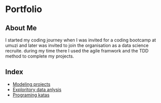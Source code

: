 # Portfolio
## About Me 

I started my coding journey when I was invited for a coding  bootcamp  at umuzi and later was invited to join the organisation as a data science recruite.
during my time there I used the agile framwork and the TDD method to complete my projects.

## Index
* [Modeling projects](/Modeling_projects)<br>
* [Exploritory data anlysis](/Exploritory_analysis_projects)<br>
* [Programing katas](/Programing_katas)
